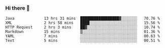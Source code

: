 ### Hi there 👋

<!--
**urzz/urzz** is a ✨ _special_ ✨ repository because its `README.md` (this file) appears on your GitHub profile.

Here are some ideas to get you started:

- 🔭 I’m currently working on ...
- 🌱 I’m currently learning ...
- 👯 I’m looking to collaborate on ...
- 🤔 I’m looking for help with ...
- 💬 Ask me about ...
- 📫 How to reach me: ...
- 😄 Pronouns: ...
- ⚡ Fun fact: ...
-->

<!--START_SECTION:waka-->

```text
Java             13 hrs 31 mins  █████████████████▓░░░░░░░   70.76 %
XML              2 hrs 58 mins   ████░░░░░░░░░░░░░░░░░░░░░   15.56 %
HTTP Request     2 hrs 3 mins    ██▓░░░░░░░░░░░░░░░░░░░░░░   10.74 %
Markdown         15 mins         ▒░░░░░░░░░░░░░░░░░░░░░░░░   01.36 %
YAML             7 mins          ░░░░░░░░░░░░░░░░░░░░░░░░░   00.63 %
Text             5 mins          ░░░░░░░░░░░░░░░░░░░░░░░░░   00.51 %
```

<!--END_SECTION:waka-->
